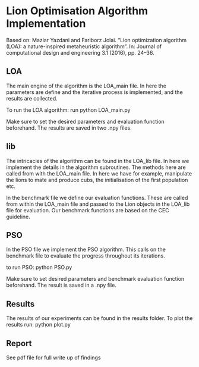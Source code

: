 # Lion Optimisation Algorithm Implementation

Based on:
Maziar Yazdani and Fariborz Jolai. “Lion optimization algorithm (LOA): a nature-inspired
metaheuristic algorithm”. In: Journal of computational design and engineering 3.1 (2016),
pp. 24–36.

## LOA
The main engine of the algorithm is the LOA_main file. In here the parameters are define and the iterative process is implemented, and the results are collected.

To run the LOA algorithm: 
run python LOA_main.py

Make sure to set the desired parameters and evaluation function beforehand.
The results are saved in two .npy files.

## lib
The intricacies of the algorithm can be found in the LOA_lib file. In here we implement the details in the algorithm subroutines. The methods here are called from with the LOA_main file. In here we have for example, manipulate the lions to mate and produce cubs, the initialisation of the first population etc.

In the benchmark file we define our evaluation functions. These are called from within the LOA_main file and passed to the Lion objects in the LOA_lib file for evaluation. Our benchmark functions are based on the CEC guideline.


## PSO
In the PSO file we implement the PSO algorithm. This calls on the benchmark file to evaluate the progress throughout its iterations.

to run PSO:
python PSO.py

Make sure to set desired parameters and benchmark evaluation function beforehand.
The result is saved in a .npy file.

## Results

The results of our experiments can be found in the results folder. To plot the results run: python plot.py

## Report

See pdf file for full write up of findings
